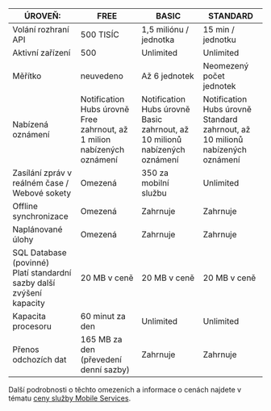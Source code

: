 
| ÚROVEŇ: | FREE | BASIC | STANDARD |
| --- | --- | --- | --- |
| Volání rozhraní API |500 TISÍC |1,5 miliónu / jednotka |15 min / jednotku |
| Aktivní zařízení |500 |Unlimited |Unlimited |
| Měřítko |neuvedeno |Až 6 jednotek |Neomezený počet jednotek |
| Nabízená oznámení |Notification Hubs úrovně Free zahrnout, až 1 milion nabízených oznámení |Notification Hubs úrovně Basic zahrnout, až 10 milionů nabízených oznámení |Notification Hubs úrovně Standard zahrnout, až 10 milionů nabízených oznámení |
| Zasílání zpráv v reálném čase /<br/>Webové sokety |Omezená |350 za mobilní službu |Unlimited |
| Offline synchronizace |Omezená |Zahrnuje |Zahrnuje |
| Naplánované úlohy |Omezená |Zahrnuje |Zahrnuje |
| SQL Database (povinné) <br/>Platí standardní sazby další zvýšení kapacity |20 MB v ceně |20 MB v ceně |20 MB v ceně |
| Kapacita procesoru |60 minut za den |Unlimited |Unlimited |
| Přenos odchozích dat |165 MB za den (převedení denní sazby) |Zahrnuje |Zahrnuje |

Další podrobnosti o těchto omezeních a informace o cenách najdete v tématu [ceny služby Mobile Services](https://azure.microsoft.com/pricing/details/mobile-services/). 

